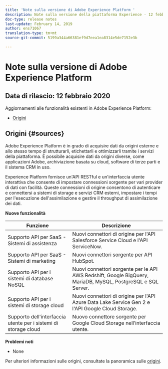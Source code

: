 ```yaml
---
title: 'Note sulla versione di Adobe Experience Platform '
description: Note sulla versione della piattaforma Experience - 12 febbraio 2020
doc-type: release notes
last-update: February 14, 2019
author: ens71067
translation-type: tm+mt
source-git-commit: 5199a344a66381ef9d7eea1ea8314e5de7152e3b

---
```



# Note sulla versione di Adobe Experience Platform

## Data di rilascio: 12 febbraio 2020

Aggiornamenti alle funzionalità esistenti in Adobe Experience Platform:

* [Origini](#sources)

## Origini {#sources}

Adobe Experience Platform è in grado di acquisire dati da origini esterne e allo stesso tempo di strutturarli, etichettarli e ottimizzarli tramite i servizi della piattaforma. È possibile acquisire dati da origini diverse, come applicazioni Adobe, archiviazione basata su cloud, software di terze parti e il sistema CRM in uso.

Experience Platform fornisce un&#39;API RESTful e un&#39;interfaccia utente interattiva che consente di impostare connessioni sorgente per vari provider di dati con facilità. Queste connessioni di origine consentono di autenticare e connettersi a sistemi di storage e servizi CRM esterni, impostare i tempi per l&#39;esecuzione dell&#39;assimilazione e gestire il throughput di assimilazione dei dati.

**Nuove funzionalità**

| Funzione | Descrizione |
| ------- | ----------- |
| Supporto API per SaaS - Sistemi di assistenza | Nuovi connettori di origine per l&#39;API Salesforce Service Cloud e l&#39;API ServiceNow. |
| Supporto API per SaaS - Sistemi di marketing | Nuovi connettori sorgente per API HubSpot. |
| Supporto API per i sistemi di database NoSQL | Nuovi connettori sorgente per le API AWS Redshift, Google BigQuery, MariaDB, MySQL, PostgreSQL e SQL Server. |
| Supporto API per i sistemi di storage cloud | Nuovi connettori di origine per l&#39;API Azure Data Lake Service Gen 2 e l&#39;API Google Cloud Storage. |
| Supporto dell&#39;interfaccia utente per i sistemi di storage cloud | Nuovo connettore sorgente per Google Cloud Storage nell’interfaccia utente. |

**Problemi noti**

* None

Per ulteriori informazioni sulle origini, consultate la panoramica sulle [origini](../../sources/home.md).